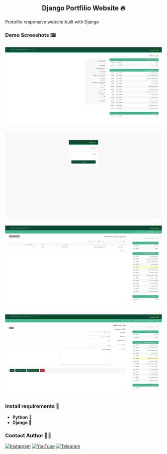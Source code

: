 <h2 align="center">Django Portfilio Website 🔥</h2>

###

<p align="left">Protoflio responsive website built with Django</p>

###

<h3 align="left">Demo Screeshots 🖼️</h3>

###


<div align="center">
  <img src="https://raw.githubusercontent.com/cymilad/django_resume/refs/heads/resume/Pictures/admin-panel.png?token=GHSAT0AAAAAAC4YZPBGQGKR6JQZLQXJLRGGZ5R3EPA"  />
</div>

###

<div align="center">
  <img src="https://raw.githubusercontent.com/cymilad/django_resume/refs/heads/resume/Pictures/admin-panel-2.png?token=GHSAT0AAAAAAC4YZPBHZG52ZZB2MMPQEJRIZ5R3FJQ"  />
</div>

###

<div align="center">
  <img src="https://raw.githubusercontent.com/cymilad/django_resume/refs/heads/resume/Pictures/admin-panel-3.png?token=GHSAT0AAAAAAC4YZPBGOJZTLIJZTVWXH2YOZ5R3FVA"  />
</div>

###

<div align="center">
  <img src="https://raw.githubusercontent.com/cymilad/django_resume/refs/heads/resume/Pictures/admin-panel-4.png?token=GHSAT0AAAAAAC4YZPBGRZJUSGJMJA3VYABEZ5R3H2A"  />
</div>

###

<h3 align="left">Install requirements 🔧</h3>

- **Python** 🦴
- **Django** 💚

###

<h3 align="left">Contact Author 👨‍💻</h3>

[![Instagram](https://img.shields.io/badge/Instagram-%23E4405F.svg?logo=Instagram&logoColor=white)](https://instagram.com/cyberamooz) [![YouTube](https://img.shields.io/badge/YouTube-%23FF0000.svg?logo=YouTube&logoColor=white)](https://youtube.com/@cyberamooz) [![Telegram](https://img.shields.io/badge/Telegram-%23FF0000.svg?logo=YouTube&logoColor=white)](https://t.com/cymilad)

###
